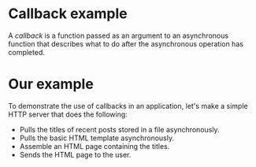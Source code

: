 # Callback example

A *callback* is a function passed as an argument to an asynchronous function that describes what to do after the asynchronous operation has completed.

# Our example
To demonstrate the use of callbacks in an application, let's make a simple HTTP server that does the following:
* Pulls the titles of recent posts stored in a file asynchronously.
* Pulls the basic HTML template asynchronously.
* Assemble an HTML page containing the titles.
* Sends the HTML page to the user.